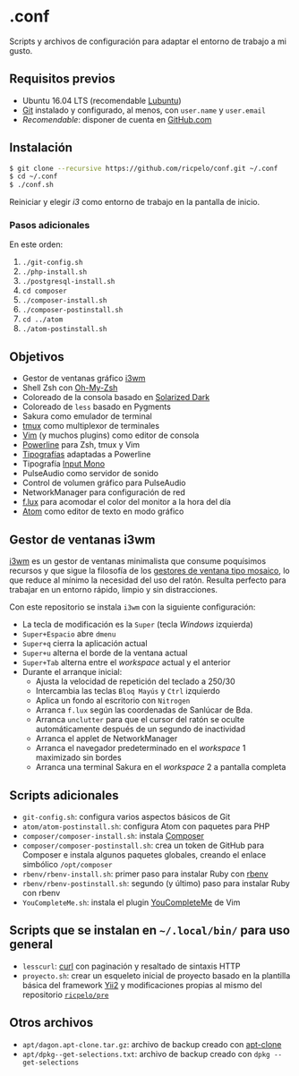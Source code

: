# .conf

Scripts y archivos de configuración para adaptar el entorno de trabajo a mi
gusto.

## Requisitos previos

* Ubuntu 16.04 LTS (recomendable [Lubuntu](http://lubuntu.net))
* [Git](https://git-scm.com) instalado y configurado, al menos, con `user.name`
  y `user.email`
* *Recomendable*: disponer de cuenta en [GitHub.com](https://github.com)

## Instalación

```sh
$ git clone --recursive https://github.com/ricpelo/conf.git ~/.conf
$ cd ~/.conf
$ ./conf.sh
```

Reiniciar y elegir *i3* como entorno de trabajo en la pantalla de inicio.

### Pasos adicionales

En este orden:

1. `./git-config.sh`
2. `./php-install.sh`
3. `./postgresql-install.sh`
4. `cd composer`
5. `./composer-install.sh`
6. `./composer-postinstall.sh`
7. `cd ../atom`
8. `./atom-postinstall.sh`

## Objetivos

* Gestor de ventanas gráfico [i3wm](http://i3wm.org)
* Shell Zsh con [Oh-My-Zsh](http://ohmyz.sh)
* Coloreado de la consola basado en [Solarized
  Dark](https://github.com/seebi/dircolors-solarized)
* Coloreado de `less`  basado en Pygments
* Sakura como emulador de terminal
* [tmux](https://tmux.github.io) como multiplexor de terminales
* [Vim](http://www.vim.org) (y muchos plugins) como editor de consola
* [Powerline](https://github.com/powerline/powerline) para Zsh, tmux y Vim
* [Tipografías](https://github.com/powerline/fonts) adaptadas a Powerline
* Tipografía [Input Mono](http://input.fontbureau.com)
* PulseAudio como servidor de sonido
* Control de volumen gráfico para PulseAudio
* NetworkManager para configuración de red
* [f.lux](https://justgetflux.com) para acomodar el color del monitor a la
  hora del día
* [Atom](https://atom.io) como editor de texto en modo gráfico

## Gestor de ventanas i3wm

[i3wm](http://i3wm.org) es un gestor de ventanas minimalista que consume
poquísimos recursos y que sigue la filosofía de los [gestores de ventana tipo
mosaico](https://en.wikipedia.org/wiki/Tiling_window_manager), lo que reduce al
mínimo la necesidad del uso del ratón. Resulta perfecto para trabajar en un
entorno rápido, limpio y sin distracciones.

Con este repositorio se instala `i3wm` con la siguiente configuración:

* La tecla de modificación es la `Super` (tecla _Windows_ izquierda)
* `Super+Espacio` abre `dmenu`
* `Super+q` cierra la aplicación actual
* `Super+u` alterna el borde de la ventana actual
* `Super+Tab` alterna entre el _workspace_ actual y el anterior
* Durante el arranque inicial:
  * Ajusta la velocidad de repetición del teclado a 250/30
  * Intercambia las teclas `Bloq Mayús` y `Ctrl` izquierdo
  * Aplica un fondo al escritorio con `Nitrogen`
  * Arranca `f.lux` según las coordenadas de Sanlúcar de Bda.
  * Arranca `unclutter` para que el cursor del ratón se oculte automáticamente
    después de un segundo de inactividad
  * Arranca el applet de NetworkManager
  * Arranca el navegador predeterminado en el _workspace_ 1 maximizado sin
    bordes
  * Arranca una terminal Sakura en el _workspace_ 2 a pantalla completa

## Scripts adicionales

* `git-config.sh`: configura varios aspectos básicos de Git
* `atom/atom-postinstall.sh`: configura Atom con paquetes para PHP
* `composer/composer-install.sh`: instala [Composer](https://getcomposer.org)
* `composer/composer-postinstall.sh`: crea un token de GitHub para Composer e
  instala algunos paquetes globales, creando el enlace simbólico `/opt/composer`
* `rbenv/rbenv-install.sh`: primer paso para instalar Ruby con
  [rbenv](http://rbenv.org)
* `rbenv/rbenv-postinstall.sh`: segundo (y último) paso para instalar Ruby con
  rbenv
* `YouCompleteMe.sh`: instala el plugin
  [YouCompleteMe](https://github.com/Valloric/YouCompleteMe) de Vim

## Scripts que se instalan en `~/.local/bin/` para uso general

* `lesscurl`: [curl](https://curl.haxx.se) con paginación y resaltado de
   sintaxis HTTP
* `proyecto.sh`: crear un esqueleto inicial de proyecto basado en la plantilla
  básica del framework [Yii2](http://www.yiiframework.com) y modificaciones
  propias al mismo del repositorio
  [`ricpelo/pre`](https://github.com/ricpelo/pre)

## Otros archivos

* `apt/dagon.apt-clone.tar.gz`: archivo de backup creado con
  [apt-clone](https://github.com/mvo5/apt-clone)
* `apt/dpkg--get-selections.txt`: archivo de backup creado con `dpkg
  --get-selections`

